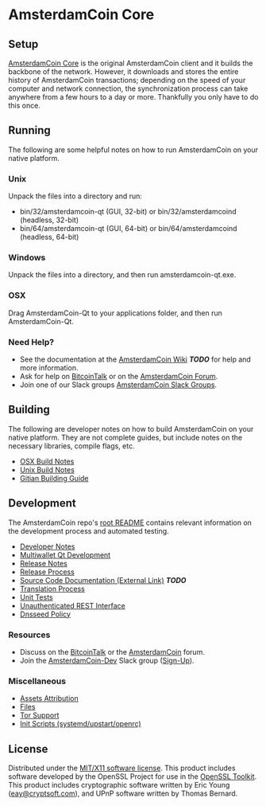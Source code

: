 AmsterdamCoin Core
=====================

Setup
---------------------
[AmsterdamCoin Core](http://amsterdamcoin.com/wallet) is the original AmsterdamCoin client and it builds the backbone of the network. However, it downloads and stores the entire history of AmsterdamCoin transactions; depending on the speed of your computer and network connection, the synchronization process can take anywhere from a few hours to a day or more. Thankfully you only have to do this once.

Running
---------------------
The following are some helpful notes on how to run AmsterdamCoin on your native platform.

### Unix

Unpack the files into a directory and run:

- bin/32/amsterdamcoin-qt (GUI, 32-bit) or bin/32/amsterdamcoind (headless, 32-bit)
- bin/64/amsterdamcoin-qt (GUI, 64-bit) or bin/64/amsterdamcoind (headless, 64-bit)

### Windows

Unpack the files into a directory, and then run amsterdamcoin-qt.exe.

### OSX

Drag AmsterdamCoin-Qt to your applications folder, and then run AmsterdamCoin-Qt.

### Need Help?

* See the documentation at the [AmsterdamCoin Wiki](https://en.bitcoin.it/wiki/Main_Page) ***TODO***
for help and more information.
* Ask for help on [BitcoinTalk](https://bitcointalk.org/index.php?topic=1262920.0) or on the [AmsterdamCoin Forum](http://forum.amsterdamcoin.com/).
* Join one of our Slack groups [AmsterdamCoin Slack Groups](https://amsterdamcoin.com/slack-logins/).

Building
---------------------
The following are developer notes on how to build AmsterdamCoin on your native platform. They are not complete guides, but include notes on the necessary libraries, compile flags, etc.

- [OSX Build Notes](build-osx.md)
- [Unix Build Notes](build-unix.md)
- [Gitian Building Guide](gitian-building.md)

Development
---------------------
The AmsterdamCoin repo's [root README](https://github.com/AmsterdamCoin-Project/AmsterdamCoin/blob/master/README.md) contains relevant information on the development process and automated testing.

- [Developer Notes](developer-notes.md)
- [Multiwallet Qt Development](multiwallet-qt.md)
- [Release Notes](release-notes.md)
- [Release Process](release-process.md)
- [Source Code Documentation (External Link)](https://dev.visucore.com/bitcoin/doxygen/) ***TODO***
- [Translation Process](translation_process.md)
- [Unit Tests](unit-tests.md)
- [Unauthenticated REST Interface](REST-interface.md)
- [Dnsseed Policy](dnsseed-policy.md)

### Resources

* Discuss on the [BitcoinTalk](https://bitcointalk.org/index.php?topic=1262920.0) or the [AmsterdamCoin](http://forum.amsterdamcoin.com/) forum.
* Join the [AmsterdamCoin-Dev](https://amsterdamcoin-dev.slack.com/) Slack group ([Sign-Up](https://amsterdamcoin-dev.herokuapp.com/)).

### Miscellaneous
- [Assets Attribution](assets-attribution.md)
- [Files](files.md)
- [Tor Support](tor.md)
- [Init Scripts (systemd/upstart/openrc)](init.md)

License
---------------------
Distributed under the [MIT/X11 software license](http://www.opensource.org/licenses/mit-license.php).
This product includes software developed by the OpenSSL Project for use in the [OpenSSL Toolkit](https://www.openssl.org/). This product includes
cryptographic software written by Eric Young ([eay@cryptsoft.com](mailto:eay@cryptsoft.com)), and UPnP software written by Thomas Bernard.

